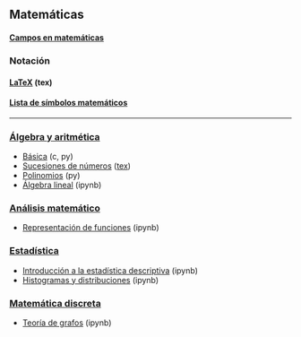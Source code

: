 ## Matemáticas

#### [Campos en matemáticas](https://es.wikipedia.org/wiki/%C3%81reas_de_las_matem%C3%A1ticas)

### Notación
#### [LaTeX](https://github.com/mondeja/fullstack/tree/master/backend/src/042-latex/) (tex)
#### [Lista de símbolos matemáticos](https://es.wikipedia.org/wiki/Anexo:S%C3%ADmbolos_matem%C3%A1ticos)

___________________________________

### [Álgebra y aritmética](https://github.com/mondeja/fullstack/tree/master/backend/src/001-matematicas/teoria_practica/algebra_aritmetica)
- [Básica](https://github.com/mondeja/fullstack/tree/master/backend/src/001-matematicas/teoria_practica/algebra_aritmetica/001-basica) (c, py)
- [Sucesiones de números](https://drive.google.com/open?id=1SWDbF_qi78uE9gYe-7Q4wiruTorkWfeV) ([tex](https://github.com/mondeja/fullstack/tree/master/backend/src/001-matematicas/teoria_practica/algebra_aritmetica/002-sucesiones/sucesiones.tex))
- [Polinomios](https://github.com/mondeja/fullstack/tree/master/backend/src/001-matematicas/teoria_practica/algebra_aritmetica/003-polinomios) (py)
- [Álgebra lineal](https://github.com/mondeja/fullstack/tree/master/backend/src/001-matematicas/teoria_practica/algebra_aritmetica/004-algebra_lineal) (ipynb)

### [Análisis matemático](https://github.com/mondeja/fullstack/tree/master/backend/src/001-matematicas/teoria_practica/analisis)
- [Representación de funciones](https://github.com/mondeja/fullstack/tree/master/backend/src/001-matematicas/teoria_practica/analisis/representacion_funciones.ipynb) (ipynb)

### [Estadística](https://github.com/mondeja/fullstack/tree/master/backend/src/001-matematicas/teoria_practica/estadistica)
- [Introducción a la estadística descriptiva](https://github.com/mondeja/fullstack/tree/master/backend/src/001-matematicas/teoria_practica/estadistica/descriptiva.ipynb) (ipynb)
- [Histogramas y distribuciones](https://github.com/mondeja/fullstack/tree/master/backend/src/001-matematicas/teoria_practica/estadistica/histogramas_distribuciones.ipynb) (ipynb)

### [Matemática discreta](https://github.com/mondeja/fullstack/tree/master/backend/src/001-matematicas/teoria_practica/matematica_discreta)
- [Teoría de grafos](https://github.com/mondeja/fullstack/tree/master/backend/src/001-matematicas/teoria_practica/matematica_discreta/001-grafos) (ipynb)